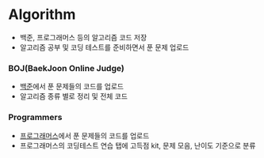 # Algorithm
* 백준, 프로그래머스 등의 알고리즘 코드 저장 
* 알고리즘 공부 및 코딩 테스트를 준비하면서 푼 문제 업로드  

### BOJ(BaekJoon Online Judge)
* [백준](https://www.acmicpc.net/)에서 푼 문제들의 코드를 업로드 
* 알고리즘 종류 별로 정리 및 전체 코드 

### Programmers
* [프로그래머스](https://programmers.co.kr/learn/challenges)에서 푼 문제들의 코드를 업로드  
* 프로그래머스의 코딩테스트 연습 탭에 고득점 kit, 문제 모음, 난이도 기준으로 분류
